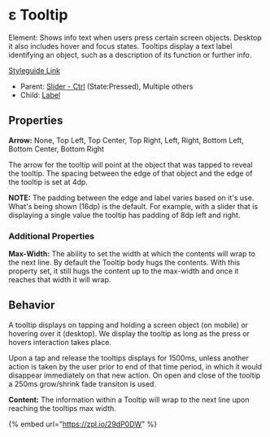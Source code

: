 # ε Tooltip

Element: Shows info text when users press certain screen objects. Desktop it also includes hover and focus states. Tooltips display a text label identifying an object, such as a description of its function or further info.

[Styleguide Link](https://zpl.io/2vDWlrJ)

* Parent: [Slider - Ctrl](slider/) (State:Pressed), Multiple others
* Child: [Label](label.md)

## Properties

**Arrow:** None, Top Left, Top Center, Top Right, Left, Right, Bottom Left, Bottom Center, Bottom Right

The arrow for the tooltip will point at the object that was tapped to reveal the tooltip. The spacing between the edge of that object and the edge of the tooltip is set at 4dp.

**NOTE:** The padding between the edge and label varies based on it's use. What's being shown (16dp) is the default. For example, with a slider that is displaying a single value the tooltip has padding of 8dp left and right.

### Additional Properties

**Max-Width:** The ability to set the width at which the contents will wrap to the next line. By default the Tooltip body hugs the contents. With this property set, it still hugs the content up to the max-width and once it reaches that width it will wrap.

## Behavior

A tooltip displays on tapping and holding a screen object (on mobile) or hovering over it (desktop). We display the tooltip as long as the press or hovers interaction takes place.

Upon a tap and release the tooltips displays for 1500ms, unless another action is taken by the user prior to end of that time period, in which it would disappear immediately on that new action. On open and close of the tooltip a 250ms grow/shrink fade transiton is used.

**Content:** The information within a Tooltip will wrap to the next line upon reaching the tooltips max width.

{% embed url="https://zpl.io/29dP0DW" %}
